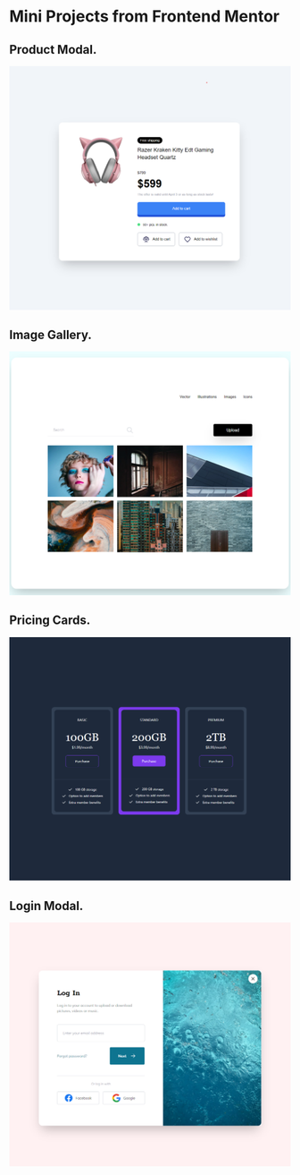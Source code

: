 # Mini Projects from Frontend Mentor

## Product Modal.

![Alt text](product-modal/images/product-modal.png)

## Image Gallery.

![Alt text](image-gallery/images/image-gallery.png)

## Pricing Cards.

![Alt text](pricing-cards/images/pricing-cards.png)

## Login Modal.

![Alt text](login-modal/images/login-modal.png)
